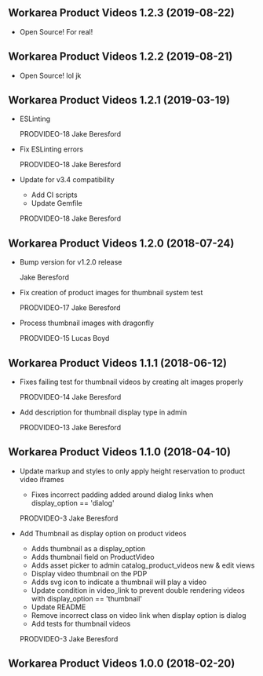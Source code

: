 Workarea Product Videos 1.2.3 (2019-08-22)
--------------------------------------------------------------------------------

*   Open Source! For real!
 
 
 
Workarea Product Videos 1.2.2 (2019-08-21)
--------------------------------------------------------------------------------

*   Open Source! lol jk



Workarea Product Videos 1.2.1 (2019-03-19)
--------------------------------------------------------------------------------

*   ESLinting

    PRODVIDEO-18
    Jake Beresford

*   Fix ESLinting errors

    PRODVIDEO-18
    Jake Beresford

*   Update for v3.4 compatibility

    * Add CI scripts
    * Update Gemfile

    PRODVIDEO-18
    Jake Beresford



Workarea Product Videos 1.2.0 (2018-07-24)
--------------------------------------------------------------------------------

*   Bump version for v1.2.0 release

    Jake Beresford

*   Fix creation of product images for thumbnail system test

    PRODVIDEO-17
    Jake Beresford

*   Process thumbnail images with dragonfly

    PRODVIDEO-15
    Lucas Boyd



Workarea Product Videos 1.1.1 (2018-06-12)
--------------------------------------------------------------------------------

*   Fixes failing test for thumbnail videos by creating alt images properly

    PRODVIDEO-14
    Jake Beresford

*   Add description for thumbnail display type in admin

    PRODVIDEO-13
    Jake Beresford



Workarea Product Videos 1.1.0 (2018-04-10)
--------------------------------------------------------------------------------

*   Update markup and styles to only apply height reservation to product video iframes

    * Fixes incorrect padding added around dialog links when display_option == 'dialog'

    PRODVIDEO-3
    Jake Beresford

*   Add Thumbnail as display option on product videos

    * Adds thumbnail as a display_option
    * Adds thumbnail field on ProductVideo
    * Adds asset picker to admin catalog_product_videos new & edit views
    * Display video thumbnail on the PDP
    * Adds svg icon to indicate a thumbnail will play a video
    * Update condition in video_link to prevent double rendering videos with display_option == 'thumbnail'
    * Update README
    * Remove incorrect class on video link when display option is dialog
    * Add tests for thumbnail videos

    PRODVIDEO-3
    Jake Beresford


Workarea Product Videos 1.0.0 (2018-02-20)
--------------------------------------------------------------------------------
